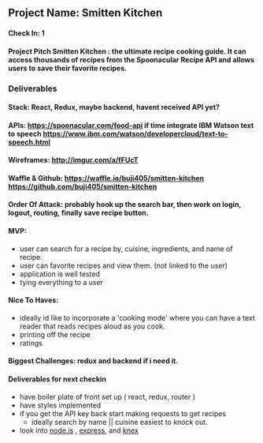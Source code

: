 ## Project Name:  Smitten Kitchen
#### Check In: 1  

#### Project Pitch  Smitten Kitchen : the ultimate recipe cooking guide. It can access thousands of recipes from the Spoonacular Recipe API and allows users to save their favorite recipes.

### Deliverables  

#### Stack:  React, Redux, maybe backend, havent received API yet?

#### APIs:  https://spoonacular.com/food-api   if time integrate IBM Watson text to speech https://www.ibm.com/watson/developercloud/text-to-speech.html

#### Wireframes:  http://imgur.com/a/fFUcT

#### Waffle & Github:  https://waffle.io/buji405/smitten-kitchen    https://github.com/buji405/smitten-kitchen

#### Order Of Attack:  probably hook up the search bar, then work on login, logout, routing, finally save recipe button.

#### MVP:  

- user can search for a recipe by, cuisine, ingredients, and name of recipe.
- user can favorite recipes and view them. (not linked to the user)
- application is well tested
- tying everything to a user

#### Nice To Haves:

- ideally id like to incorporate a 'cooking mode' where you can have a text reader that reads recipes aloud as you cook.
- printing off the recipe
- ratings

#### Biggest Challenges: redux and backend if i need it.  

#### Deliverables for next checkin

- have boiler plate of front set up ( react, redux, router )
- have styles implemented
- if you get the API key back start making requests to get recipes
  - ideally search by name || cuisine easiest to knock out.
- look into [node.js]('http://frontend.turing.io/lessons/module-4/node.html') , [express]('http://frontend.turing.io/lessons/module-4/intro-to-express.html'), and [knex]('http://frontend.turing.io/lessons/module-4/knex-postgres.html')
